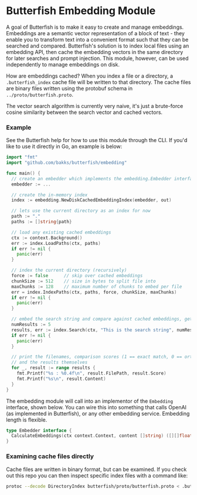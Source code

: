 # Butterfish Embedding Module

A goal of Butterfish is to make it easy to create and manage embeddings. Embeddings are a semantic vector representation of a block of text - they enable you to transform text into a convenient format such that they can be searched and compared. Butterfish's solution is to index local files using an embedding API, then cache the embedding vectors in the same directory for later searches and prompt injection. This module, however, can be used independently to manage embeddings on disk.

How are embeddings cached? When you index a file or a directory, a `.butterfish_index` cache file will be written to that directory. The cache files are binary files written using the protobuf schema in `../proto/butterfish.proto`.

The vector search algorithm is currently very naive, it's just a brute-force cosine similarity between the search vector and cached vectors.

### Example

See the Butterfish help for how to use this module through the CLI. If you'd like to use it directly in Go, an example is below:

```go
import "fmt"
import "github.com/bakks/butterfish/embedding"

func main() {
  // create an embedder which implements the embedding.Embedder interface
  embedder := ...

  // create the in-memory index
  index := embedding.NewDiskCachedEmbeddingIndex(embedder, out)

  // lets use the current directory as an index for now
  path := "."
  paths := []string{path}

  // load any existing cached embeddings
  ctx := context.Background()
  err := index.LoadPaths(ctx, paths)
  if err != nil {
    panic(err)
  }

  // index the current directory (recursively)
  force := false      // skip over cached embeddings
  chunkSize := 512    // size in bytes to split file into
  maxChunks := 128    // maximum number of chunks to embed per file
  err = index.IndexPaths(ctx, paths, force, chunkSize, maxChunks)
  if err != nil {
    panic(err)
  }

  // embed the search string and compare against cached embeddings, get 5 results
  numResults := 5
  results, err := index.Search(ctx, "This is the search string", numResults)
  if err != nil {
    panic(err)
  }

  // print the filenames, comparison scores (1 == exact match, 0 == orthogonal),
  // and the results themselves
  for _, result := range results {
    fmt.Printf("%s : %0.4f\n", result.FilePath, result.Score)
    fmt.Printf("%s\n", result.Content)
  }
}
```

The embedding module will call into an implementor of the `Embedding` interface, shown below. You can wire this into something that calls OpenAI (as implemented in Butterfish), or any other embedding service. Embedding length is flexible.

```go
type Embedder interface {
  CalculateEmbeddings(ctx context.Context, content []string) ([][]float64, error)
}
```

### Examining cache files directly

Cache files are written in binary format, but can be examined. If you check out this repo you can then inspect specific index files with a command like:

```bash
protoc --decode DirectoryIndex butterfish/proto/butterfish.proto < .butterfish_index
```
